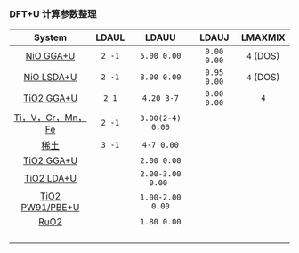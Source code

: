 ### DFT+U 计算参数整理

|                            System                            | LDAUL  |       LDAUU       |    LDAUJ    |  LMAXMIX  |
| :----------------------------------------------------------: | :----: | :---------------: | :---------: | :-------: |
| [NiO GGA+U](https://www.vasp.at/wiki/index.php/NiO_GGA%2BU)  | `2 -1` |    `5.00 0.00`    | `0.00 0.00` | `4` (DOS) |
| [NiO LSDA+U](https://www.vasp.at/wiki/index.php/NiO_LSDA%2BU) | `2 -1` |    `8.00 0.00`    | `0.95 0.00` | `4` (DOS) |
| [TiO2 GGA+U](https://pubs.acs.org/doi/abs/10.1021/jp409605y) | `2 1`  |    `4.20 3-7`     | `0.00 0.00` |    `4`    |
| [Ti，V，Cr，Mn，Fe](http://muchong.com/html/201308/6300424.html) | `2 -1` | `3.00(2-4) 0.00`  |             |           |
|     [稀土](http://muchong.com/html/201308/6300424.html)      | `3 -1` |    `4-7 0.00`     |             |           |
| [TiO2 GGA+U](https://pubs.acs.org/doi/abs/10.1021/jp310667r?journalCode=jpccck&quickLinkVolume=117&quickLinkPage=460&selectedTab=citation&volume=117) |        |    `2.00 0.00`    |             |           |
|   [TiO2 LDA+U](https://pubs.acs.org/doi/10.1021/jp111350u)   |        | `2.00-3.00 0.00 ` |             |           |
| [TiO2 PW91/PBE+U](https://pubs.acs.org/doi/10.1021/jp111350u) |        | `1.00-2.00 0.00`  |             |           |
| [RuO2](https://journals.aps.org/prl/abstract/10.1103/PhysRevLett.118.077201) |        |    `1.80 0.00`    |             |           |
|                                                              |        |                   |             |           |
|                                                              |        |                   |             |           |
|                                                              |        |                   |             |           |
|                                                              |        |                   |             |           |

